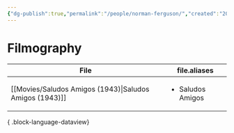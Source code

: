 ```yaml
---
{"dg-publish":true,"permalink":"/people/norman-ferguson/","created":"2024-06-20","updated":"2025-03-13"}
---
```



# Filmography

| File                                                       | file.aliases                     |
| ---------------------------------------------------------- | -------------------------------- |
| [[Movies/Saludos Amigos (1943)\|Saludos Amigos (1943)]] | <ul><li>Saludos Amigos</li></ul> |

{ .block-language-dataview}
